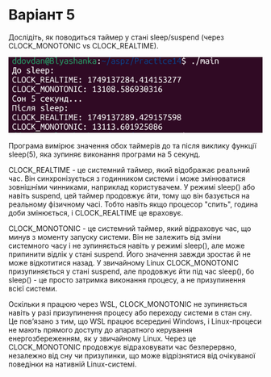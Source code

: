 # Варіант 5

Дослідіть, як поводиться таймер у стані sleep/suspend (через CLOCK_MONOTONIC vs CLOCK_REALTIME).

![](https://github.com/diebymyhand/aspz/blob/main/Practice14/1.png)

Програма вимірює значення обох таймерів до та після виклику функції sleep(5), яка зупиняє виконання програми на 5 секунд.

CLOCK_REALTIME - це системний таймер, який відображає реальний час. Він синхронізується з годинником системи і може змінюватися зовнішніми чинниками, наприклад користувачем. 
У режимі sleep() або навіть suspend, цей таймер продовжує йти, тому що він базується на реальному фізичному часі. Тобто навіть якщо процесор "спить", година доби змінюється, і CLOCK_REALTIME це враховує.

CLOCK_MONOTONIC - це системний таймер, який відраховує час, що минув з моменту запуску системи. Він не залежить від зміни системного часу і не зупиняється навіть у режимі sleep(), але може припинити відлік у стані suspend. Його значення завжди зростає й не може відкотитися назад. 
У звичайному Linux CLOCK_MONOTONIC призупиняється у стані suspend, але продовжує йти під час sleep(), бо sleep() - це просто затримка виконання процесу, а не призупинення всієї системи.

Оскільки я працюю через WSL, CLOCK_MONOTONIC не зупиняється навіть у разі призупинення процесу або переходу системи в стан сну. 
Це пов’язано з тим, що WSL працює всередині Windows, і Linux-процеси не мають прямого доступу до апаратного керування енергозбереженням, як у звичайному Linux. 
Через це CLOCK_MONOTONIC продовжує відраховувати час безперервно, незалежно від сну чи призупинки, що може відрізнятися від очікуваної поведінки на нативній Linux-системі.
